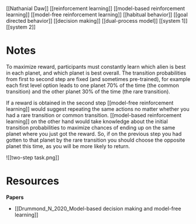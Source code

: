 [[Nathanial Daw]]
[[reinforcement learning]]
[[model-based reinforcement learning]]
[[model-free reinforcement learning]]
[[habitual behavior]]
[[goal directed behavior]]
[[decision making]]
[[dual-process model]]
[[system 1]]
[[system 2]]

# Notes
To maximize reward, participants must constantly learn which alien is best in each planet, and which planet is best overall. The transition probabilities from first to second step are fixed (and sometimes pre-trained), for example each first level option leads to one planet 70% of the time (the common transition) and the other planet 30% of the time (the rare transition).

If a reward is obtained in the second step [[model-free reinforcement learning]] would suggest repeating the same actions no matter whether you had a rare transition or common transition. [[model-based reinforcement learning]] on the other hand would take knowledge about the initial transition probabilities to maximize chances of ending up on the same planet where you just got the reward. So, if on the previous step you had gotten to that planet by the rare transition you should choose the opposite planet this time, as you will be more likely to return.

![[two-step task.png]]

# Resources
**Papers**
- [[Drummond_N_2020_Model-based decision making and model-free learning]]